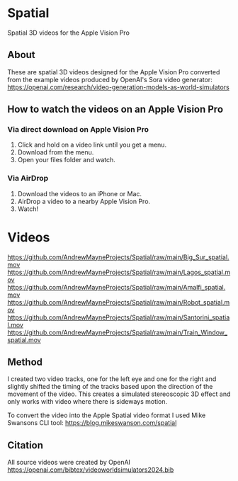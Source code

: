 # Spatial
Spatial 3D videos for the Apple Vision Pro

## About
These are spatial 3D videos designed for the Apple Vision Pro converted from the example videos produced by OpenAI's Sora video generator: https://openai.com/research/video-generation-models-as-world-simulators

## How to watch the videos on an Apple Vision Pro
### Via direct download on Apple Vision Pro
1. Click and hold on a video link until you get a menu.
2. Download from the menu.
3. Open your files folder and watch.

### Via AirDrop
1. Download the videos to an iPhone or Mac.
2. AirDrop a video to a nearby Apple Vision Pro.
3. Watch!


# Videos
https://github.com/AndrewMayneProjects/Spatial/raw/main/Big_Sur_spatial.mov
https://github.com/AndrewMayneProjects/Spatial/raw/main/Lagos_spatial.mov
https://github.com/AndrewMayneProjects/Spatial/raw/main/Amalfi_spatial.mov
https://github.com/AndrewMayneProjects/Spatial/raw/main/Robot_spatial.mov
https://github.com/AndrewMayneProjects/Spatial/raw/main/Santorini_spatial.mov
https://github.com/AndrewMayneProjects/Spatial/raw/main/Train_Window_spatial.mov


## Method
I created two video tracks, one for the left eye and one for the right and slightly shifted the timing of the tracks based upon the direction of the movement of the video. This creates a simulated stereoscopic 3D effect and only works with video where there is sideways motion.

To convert the video into the Apple Spatial video format I used Mike Swansons CLI tool: https://blog.mikeswanson.com/spatial

## Citation
All source videos were created by OpenAI
https://openai.com/bibtex/videoworldsimulators2024.bib


